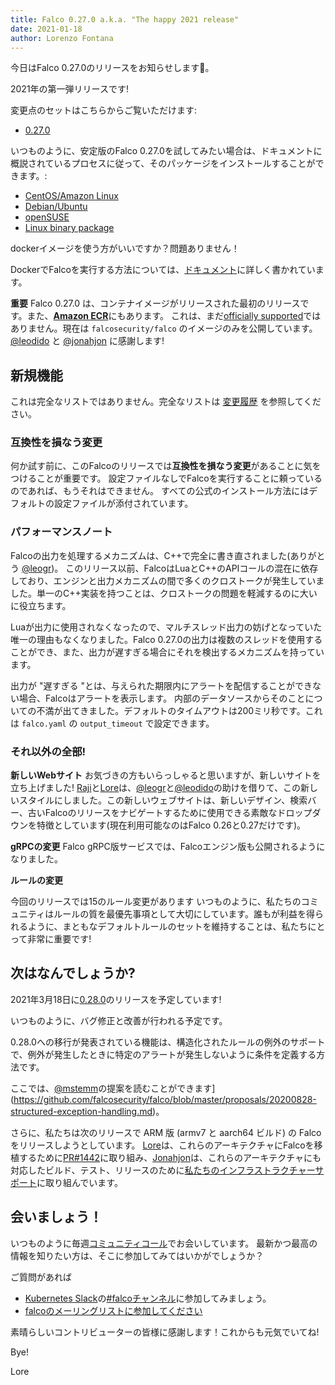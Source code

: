 ```yaml
---
title: Falco 0.27.0 a.k.a. "The happy 2021 release"
date: 2021-01-18
author: Lorenzo Fontana
---
```


今日はFalco 0.27.0のリリースをお知らせします🥳。

2021年の第一弾リリースです!

変更点のセットはこちらからご覧いただけます:

- [0.27.0](https://github.com/falcosecurity/falco/releases/tag/0.27.0)

いつものように、安定版のFalco 0.27.0を試してみたい場合は、ドキュメントに概説されているプロセスに従って、そのパッケージをインストールすることができます。:

- [CentOS/Amazon Linux](https://falco.org/ja/docs/getting-started/installation/#centos-rhel)
- [Debian/Ubuntu](https://falco.org/ja/docs/getting-started/installation/#debian)
- [openSUSE](https://falco.org/ja/docs/getting-started/installation/#suse)
- [Linux binary package](https://falco.org/ja/docs/getting-started/installation/#linux-binary)

dockerイメージを使う方がいいですか？問題ありません！

DockerでFalcoを実行する方法については、[ドキュメント](https://falco.org/ja/docs/getting-started/running/#docker)に詳しく書かれています。

**重要** Falco 0.27.0 は、コンテナイメージがリリースされた最初のリリースです。また、[**Amazon ECR**](https://gallery.ecr.aws/falcosecurity/falco)にもあります。
これは、まだ[officially supported](https://github.com/falcosecurity/evolution#official-support)ではありません。現在は `falcosecurity/falco` のイメージのみを公開しています。
[@leodido](https://github.com/leodido) と [@jonahjon](https://github.com/jonahjon) に感謝します!
## 新規機能

これは完全なリストではありません。完全なリストは [変更履歴](https://github.com/falcosecurity/falco/releases/tag/0.27.0) を参照してください。

### 互換性を損なう変更
何か試す前に、このFalcoのリリースでは**互換性を損なう変更**があることに気をつけることが重要です。
設定ファイルなしでFalcoを実行することに頼っているのであれば、もうそれはできません。
すべての公式のインストール方法にはデフォルトの設定ファイルが添付されています。

### パフォーマンスノート

Falcoの出力を処理するメカニズムは、C++で完全に書き直されました(ありがとう [@leogr](https://github.com/leogr))。
このリリース以前、FalcoはLuaとC++のAPIコールの混在に依存しており、エンジンと出力メカニズムの間で多くのクロストークが発生していました。単一のC++実装を持つことは、クロストークの問題を軽減するのに大いに役立ちます。

Luaが出力に使用されなくなったので、マルチスレッド出力の妨げとなっていた唯一の理由もなくなりました。Falco 0.27.0の出力は複数のスレッドを使用することができ、また、出力が遅すぎる場合にそれを検出するメカニズムを持っています。

出力が "遅すぎる "とは、与えられた期限内にアラートを配信することができない場合、Falcoはアラートを表示します。
内部のデータソースからそのことについての不満が出てきました。デフォルトのタイムアウトは200ミリ秒です。これは `falco.yaml` の `output_timeout` で設定できます。

### それ以外の全部!

**新しいWebサイト**
お気づきの方もいらっしゃると思いますが、新しいサイトを立ち上げました! [Raji](https://github.com/Rajakavitha1)と[Lore](https://github.com/fntlnz)は、[@leogr](https://github.com/leogr)と[@leodido](https://github.com/leodido)の助けを借りて、この新しいスタイルにしました。この新しいウェブサイトは、新しいデザイン、検索バー、古いFalcoのリリースをナビゲートするために使用できる素敵なドロップダウンを特徴としています(現在利用可能なのはFalco 0.26と0.27だけです)。

**gRPCの変更**
Falco gRPC版サービスでは、Falcoエンジン版も公開されるようになりました。

**ルールの変更**

今回のリリースでは15のルール変更があります
いつものように、私たちのコミュニティはルールの質を最優先事項として大切にしています。誰もが利益を得られるように、まともなデフォルトルールのセットを維持することは、私たちにとって非常に重要です!

## 次はなんでしょうか?

2021年3月18日に[0.28.0](https://github.com/falcosecurity/falco/milestone/15)のリリースを予定しています!

いつものように、バグ修正と改善が行われる予定です。

0.28.0への移行が発表されている機能は、構造化されたルールの例外のサポートで、例外が発生したときに特定のアラートが発生しないように条件を定義する方法です。

ここでは、[@mstemm](https://github.com/mstemm)の提案を読むことができます](https://github.com/falcosecurity/falco/blob/master/proposals/20200828-structured-exception-handling.md)。

さらに、私たちは次のリリースで ARM 版 (armv7 と aarch64 ビルド) の Falco をリリースしようとしています。
[Lore](https://github.com/fntlnz)は、これらのアーキテクチャにFalcoを移植するために[PR#1442](https://github.com/falcosecurity/falco/pull/1442)に取り組み、[Jonahjon](https://github.com/jonahjon)は、これらのアーキテクチャにも対応したビルド、テスト、リリースのために[私たちのインフラストラクチャーサポート](https://github.com/falcosecurity/test-infra/pull/284)に取り組んでいます。

## 会いましょう！

いつものように毎週[コミュニティコール](https://github.com/falcosecurity/community)でお会いしています。
最新かつ最高の情報を知りたい方は、そこに参加してみてはいかがでしょうか？

ご質問があれば

 - [Kubernetes Slack](https://slack.k8s.io)の[#falcoチャンネル](https://kubernetes.slack.com/messages/falco)に参加してみましょう。
 - [falcoのメーリングリストに参加してください](https://lists.cncf.io/g/cncf-falco-dev)

素晴らしいコントリビューターの皆様に感謝します！これからも元気でいてね!

Bye!

Lore

